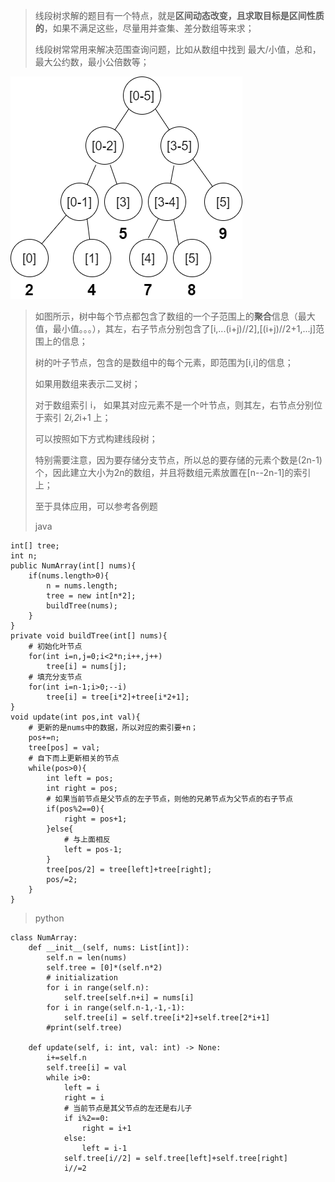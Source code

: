 > 线段树求解的题目有一个特点，就是**区间动态改变，且求取目标是区间性质的**，如果不满足这些，尽量用并查集、差分数组等来求；
>
> 线段树常常用来解决范围查询问题，比如从数组中找到 最大/小值，总和，最大公约数，最小公倍数等；
>
![seg-tree](../../../imgs/segment-tree.png "seg-tree")
>
> 如图所示，树中每个节点都包含了数组的一个子范围上的**聚合**信息（最大值，最小值。。。），其左，右子节点分别包含了[i,...(i+j)//2],[(i+j)//2+1,...j]范围上的信息；
>
>树的叶子节点，包含的是数组中的每个元素，即范围为[i,i]的信息；
>
> 如果用数组来表示二叉树；
>
> 对于数组索引 i， 如果其对应元素不是一个叶节点，则其左，右节点分别位于索引 2*i,2*i+1 上；
> 
> 可以按照如下方式构建线段树；
>
> 特别需要注意，因为要存储分支节点，所以总的要存储的元素个数是(2n-1)个，因此建立大小为2n的数组，并且将数组元素放置在[n--2n-1]的索引上；
>
> 至于具体应用，可以参考各例题
>
> java
>
    int[] tree;
    int n;
    public NumArray(int[] nums){
        if(nums.length>0){
            n = nums.length;
            tree = new int[n*2];
            buildTree(nums);
        }
    }
    private void buildTree(int[] nums){
        # 初始化叶节点
        for(int i=n,j=0;i<2*n;i++,j++)
            tree[i] = nums[j];
        # 填充分支节点
        for(int i=n-1;i>0;--i)
            tree[i] = tree[i*2]+tree[i*2+1];
    }
    void update(int pos,int val){
        # 更新的是nums中的数据，所以对应的索引要+n；
        pos+=n;
        tree[pos] = val;
        # 自下而上更新相关的节点
        while(pos>0){
            int left = pos;
            int right = pos;
            # 如果当前节点是父节点的左子节点，则他的兄弟节点为父节点的右子节点
            if(pos%2==0){
                right = pos+1;
            }else{
                # 与上面相反
                left = pos-1;
            }
            tree[pos/2] = tree[left]+tree[right];
            pos/=2;
        }
    }
>
> python
>
    class NumArray:
        def __init__(self, nums: List[int]):
            self.n = len(nums)
            self.tree = [0]*(self.n*2)
            # initialization
            for i in range(self.n):
                self.tree[self.n+i] = nums[i]
            for i in range(self.n-1,-1,-1):
                self.tree[i] = self.tree[i*2]+self.tree[2*i+1]
            #print(self.tree)
    
        def update(self, i: int, val: int) -> None:
            i+=self.n
            self.tree[i] = val
            while i>0:
                left = i
                right = i
                # 当前节点是其父节点的左还是右儿子
                if i%2==0:
                    right = i+1
                else:
                    left = i-1
                self.tree[i//2] = self.tree[left]+self.tree[right]
                i//=2

